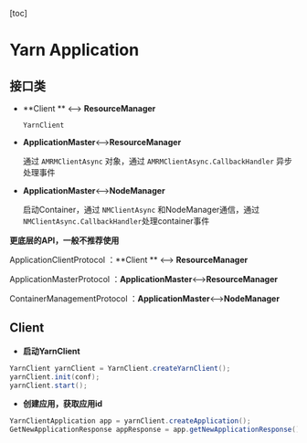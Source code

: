 [toc]

# Yarn Application

## 接口类

- **Client ** <--> **ResourceManager**

   `YarnClient` 

- **ApplicationMaster**<-->**ResourceManager**

  通过 `AMRMClientAsync` 对象，通过 `AMRMClientAsync.CallbackHandler` 异步处理事件

- **ApplicationMaster**<-->**NodeManager**

  启动Container，通过 `NMClientAsync` 和NodeManager通信，通过 `NMClientAsync.CallbackHandler`处理container事件

  

**更底层的API，一般不推荐使用**

ApplicationClientProtocol ：**Client ** <--> **ResourceManager**

ApplicationMasterProtocol ：**ApplicationMaster**<-->**ResourceManager**

ContainerManagementProtocol ：**ApplicationMaster**<-->**NodeManager**

## Client

- **启动YarnClient**

```java
YarnClient yarnClient = YarnClient.createYarnClient();
yarnClient.init(conf);
yarnClient.start();
```

- **创建应用，获取应用id**

```java
YarnClientApplication app = yarnClient.createApplication();
GetNewApplicationResponse appResponse = app.getNewApplicationResponse();
```